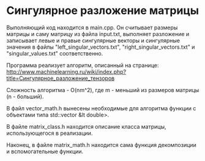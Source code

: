 # Сингулярное разложение матрицы

Выполняющий код находится в main.cpp. Он считывает размеры матрицы и саму матрицу из файла input.txt, выполняет разложение и записывает левые и правые сингулярные векторы и сингулярные значения в файлы "left_singular_vectors.txt", "right_singular_vectors.txt" и "singular_values.txt" соответственно.

Программа реализует алгоритм, описанный на странице: http://www.machinelearning.ru/wiki/index.php?title=Сингулярное_разложение_тензоров

Сложность алгоритма - O(nm^2), где m - меньший из размеров матрицы (n - больший).

В файл vector_math.h вынесены необходимые для алгоритма функции с объектами типа std::vector &lt double>.

В файле matrix_class.h находится описание класса матрицы, использующегося в реализации.

Наконец, в файле matrix_math.h находится сама функция декомпозиции и вспомогательные функции.
